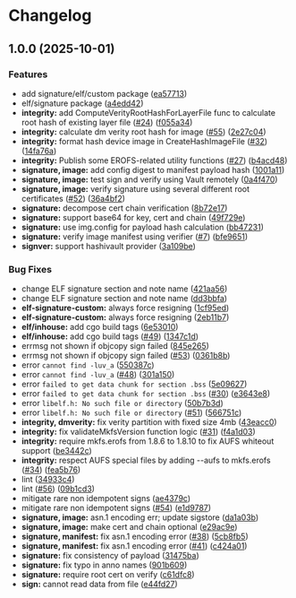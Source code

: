 # Changelog

## 1.0.0 (2025-10-01)


### Features

* add signature/elf/custom package ([ea57713](https://github.com/deckhouse/delivery-kit-sdk/commit/ea57713503e7c4a3a02ad86bca2e758372cb5bbd))
* elf/signature package ([a4edd42](https://github.com/deckhouse/delivery-kit-sdk/commit/a4edd422b1ff54e8e2ed68bc72e687cc3449e904))
* **integrity:** add ComputeVerityRootHashForLayerFile func to calculate root hash of existing layer file ([#24](https://github.com/deckhouse/delivery-kit-sdk/issues/24)) ([f055a34](https://github.com/deckhouse/delivery-kit-sdk/commit/f055a346ce5f2a449ea945f84329fc55f1775496))
* **integrity:** calculate dm verity root hash for image ([#55](https://github.com/deckhouse/delivery-kit-sdk/issues/55)) ([2e27c04](https://github.com/deckhouse/delivery-kit-sdk/commit/2e27c04a8b683fece3f4982b5037f1d760c32098))
* **integrity:** format hash device image in CreateHashImageFile ([#32](https://github.com/deckhouse/delivery-kit-sdk/issues/32)) ([14fa76a](https://github.com/deckhouse/delivery-kit-sdk/commit/14fa76a971becbac55fd9804e49cc51305594fe9))
* **integrity:** Publish some EROFS-related utility functions ([#27](https://github.com/deckhouse/delivery-kit-sdk/issues/27)) ([b4acd48](https://github.com/deckhouse/delivery-kit-sdk/commit/b4acd48d1f499955d54602282017891b888c0213))
* **signature, image:** add config digest to manifest payload hash ([1001a11](https://github.com/deckhouse/delivery-kit-sdk/commit/1001a117d1e2a63dff5e92ba6b218f3df0c31173))
* **signature, image:** test sign and verify using Vault remotely ([0a4f470](https://github.com/deckhouse/delivery-kit-sdk/commit/0a4f470f651b4d72aa73001c9c450a48594b552a))
* **signature, image:** verify signature using several different root certificates ([#52](https://github.com/deckhouse/delivery-kit-sdk/issues/52)) ([36a4bf2](https://github.com/deckhouse/delivery-kit-sdk/commit/36a4bf268b0e755a9575bd773eb19b4e48f57b4a))
* **signature:** decompose cert chain verification ([8b72e17](https://github.com/deckhouse/delivery-kit-sdk/commit/8b72e17584025f109f341766c00f269f93385730))
* **signature:** support base64 for key, cert and chain ([49f729e](https://github.com/deckhouse/delivery-kit-sdk/commit/49f729e76f99de7c28c9b28dfc11cb7b50c89ed8))
* **signature:** use img.config for payload hash calculation ([bb47231](https://github.com/deckhouse/delivery-kit-sdk/commit/bb47231d2793c8fe5a83ff5b58f8cf62b5e0d383))
* **signature:** verify image manifest using verifier ([#7](https://github.com/deckhouse/delivery-kit-sdk/issues/7)) ([bfe9651](https://github.com/deckhouse/delivery-kit-sdk/commit/bfe9651c99d0e2421c33ce77ef05c52f1e0855e3))
* **signver:** support hashivault provider ([3a109be](https://github.com/deckhouse/delivery-kit-sdk/commit/3a109be720336ef59b4d0d79dd094d6c948d7bd4))


### Bug Fixes

* change ELF signature section and note name ([421aa56](https://github.com/deckhouse/delivery-kit-sdk/commit/421aa56ccc77ea12541b4690aade3a5d0ad38b26))
* change ELF signature section and note name ([dd3bbfa](https://github.com/deckhouse/delivery-kit-sdk/commit/dd3bbfa70a24fbb51f01c4bba8ad9a53c771547b))
* **elf-signature-custom:** always force resigning ([1cf95ed](https://github.com/deckhouse/delivery-kit-sdk/commit/1cf95ed2c907555be6194cdaa20b73f93c2535e2))
* **elf-signature-custom:** always force resigning ([2eb11b7](https://github.com/deckhouse/delivery-kit-sdk/commit/2eb11b7e3bbb53ed48bc5427407f3a4a3aac9477))
* **elf/inhouse:** add cgo build tags ([6e53010](https://github.com/deckhouse/delivery-kit-sdk/commit/6e530107edfa4b71cdbca0f31ddfd835d7d741fd))
* **elf/inhouse:** add cgo build tags ([#49](https://github.com/deckhouse/delivery-kit-sdk/issues/49)) ([1347c1d](https://github.com/deckhouse/delivery-kit-sdk/commit/1347c1d2226f05395b080eb875111f81d3814d13))
* errmsg not shown if objcopy sign failed ([845e265](https://github.com/deckhouse/delivery-kit-sdk/commit/845e265395b8b2b7b4b4a12d2a52cf1cef61185e))
* errmsg not shown if objcopy sign failed ([#53](https://github.com/deckhouse/delivery-kit-sdk/issues/53)) ([0361b8b](https://github.com/deckhouse/delivery-kit-sdk/commit/0361b8b71de16c3b2df501c2c20ff6d1fa5d1a7a))
* error `cannot find -luv_a` ([550387c](https://github.com/deckhouse/delivery-kit-sdk/commit/550387c24b3113dac6d995acaac59f94c5abcaf3))
* error `cannot find -luv_a` ([#48](https://github.com/deckhouse/delivery-kit-sdk/issues/48)) ([301a150](https://github.com/deckhouse/delivery-kit-sdk/commit/301a1504afaf04d136ea52d28f2a9bdb90bb7a49))
* error `failed to get data chunk for section .bss` ([5e09627](https://github.com/deckhouse/delivery-kit-sdk/commit/5e096275245f397fd2f93ec09c20b759f7cec1b0))
* error `failed to get data chunk for section .bss` ([#30](https://github.com/deckhouse/delivery-kit-sdk/issues/30)) ([e3643e8](https://github.com/deckhouse/delivery-kit-sdk/commit/e3643e80ddcc5e0938b075f0f1cc56f29da54434))
* error `libelf.h: No such file or directory` ([50b7b3d](https://github.com/deckhouse/delivery-kit-sdk/commit/50b7b3d54a3068f420b3195b7bc0e8639fa984d1))
* error `libelf.h: No such file or directory` ([#51](https://github.com/deckhouse/delivery-kit-sdk/issues/51)) ([566751c](https://github.com/deckhouse/delivery-kit-sdk/commit/566751c08e9b015c57d85df72e7ebee012323c91))
* **integrity, dmverity:** fix verity partition with fixed size 4mb ([43eacc0](https://github.com/deckhouse/delivery-kit-sdk/commit/43eacc030ba155b1eba174377dd19c5aed31c788))
* **integrity:** fix validateMkfsVersion function logic ([#31](https://github.com/deckhouse/delivery-kit-sdk/issues/31)) ([f4a1d03](https://github.com/deckhouse/delivery-kit-sdk/commit/f4a1d03ce518780bfedbb6a915ab1dbd8e5be86e))
* **integrity:** require mkfs.erofs from 1.8.6 to 1.8.10 to fix AUFS whiteout support ([be3442c](https://github.com/deckhouse/delivery-kit-sdk/commit/be3442c5eac69b0982f21db9580e577ccedb278f))
* **integrity:** respect AUFS special files by adding --aufs to mkfs.erofs ([#34](https://github.com/deckhouse/delivery-kit-sdk/issues/34)) ([fea5b76](https://github.com/deckhouse/delivery-kit-sdk/commit/fea5b763298b3831600985346f72ea0d02c426e5))
* lint ([34933c4](https://github.com/deckhouse/delivery-kit-sdk/commit/34933c4b025cb5fd6e8c18b051acea5e4a1981b2))
* lint ([#56](https://github.com/deckhouse/delivery-kit-sdk/issues/56)) ([09b1cd3](https://github.com/deckhouse/delivery-kit-sdk/commit/09b1cd34f71f05ca6cc141cf67dd2ddb0cf8575b))
* mitigate rare non idempotent signs ([ae4379c](https://github.com/deckhouse/delivery-kit-sdk/commit/ae4379c7c397660b1ea887fce2602c004788b1a3))
* mitigate rare non idempotent signs ([#54](https://github.com/deckhouse/delivery-kit-sdk/issues/54)) ([e1d9787](https://github.com/deckhouse/delivery-kit-sdk/commit/e1d9787b48c979e77b7d10b11922dff420245934))
* **signature, image:** asn.1 encoding err; update sigstore ([da1a03b](https://github.com/deckhouse/delivery-kit-sdk/commit/da1a03bb8d1135559d4c08ed00014c61954db3e2))
* **signature, image:** make cert and chain optional ([e29ac9e](https://github.com/deckhouse/delivery-kit-sdk/commit/e29ac9eb02a7ecd349ca119e41f6c0e52c561b66))
* **signature, manifest:** fix asn.1 encoding error ([#38](https://github.com/deckhouse/delivery-kit-sdk/issues/38)) ([5cb8fb5](https://github.com/deckhouse/delivery-kit-sdk/commit/5cb8fb52a5a7651bfa2fb7ac3309ba1cefaa04ab))
* **signature, manifest:** fix asn.1 encoding error ([#41](https://github.com/deckhouse/delivery-kit-sdk/issues/41)) ([c424a01](https://github.com/deckhouse/delivery-kit-sdk/commit/c424a01ff731ac45ffb83cc2c4b317c0a1d93fcc))
* **signature:** fix consistency of payload ([31475ba](https://github.com/deckhouse/delivery-kit-sdk/commit/31475bab0822bd8807e46a7c5bf94a4661ea3da7))
* **signature:** fix typo in anno names ([901b609](https://github.com/deckhouse/delivery-kit-sdk/commit/901b609b4d1e18f45dfd79eb9b929ee01defcffc))
* **signature:** require root cert on verify ([c61dfc8](https://github.com/deckhouse/delivery-kit-sdk/commit/c61dfc8c8bfe935b9d533f715bd668b3cb839650))
* **sign:** cannot read data from file ([e44fd27](https://github.com/deckhouse/delivery-kit-sdk/commit/e44fd272f90146913eafcaf32f70b9c18eb7ef85))
